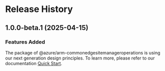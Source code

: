 # Release History
    
## 1.0.0-beta.1 (2025-04-15)

### Features Added

The package of @azure/arm-commonedgesitemanageroperations is using our next generation design principles. To learn more, please refer to our documentation [Quick Start](https://aka.ms/azsdk/js/mgmt/quickstart).
